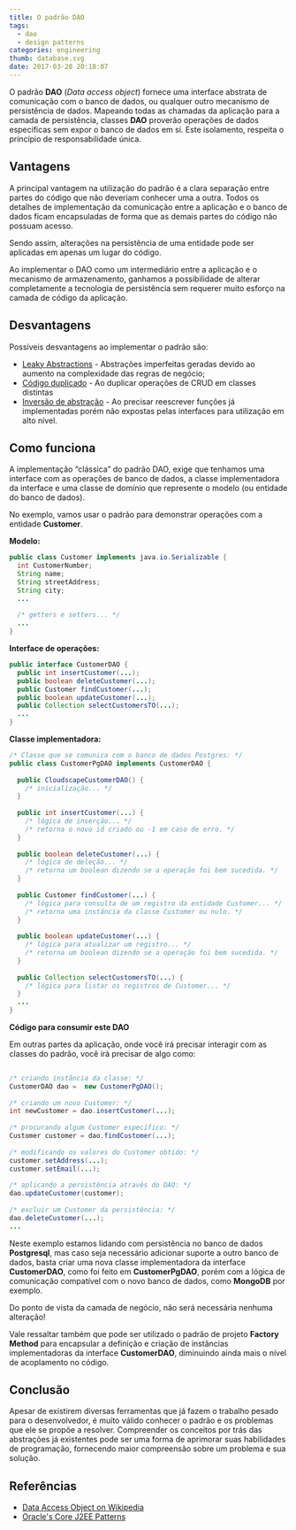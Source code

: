 ```yaml
---
title: O padrão DAO
tags:
  - dao
  - design patterns
categories: engineering
thumb: database.svg
date: 2017-03-20 20:18:07
---
```

 
O padrão **DAO** (*Data access object*) fornece uma interface abstrata de comunicação com o banco de dados, ou qualquer outro mecanismo de persistẽncia de dados. Mapeando todas as chamadas da aplicação para a camada de persistência, classes **DAO** proverão operações de dados específicas sem expor o banco de dados em si. Este isolamento, respeita o princípio de responsabilidade única.
 
## Vantagens
 
A principal vantagem na utilização do padrão é a clara separação entre partes do código que não deveriam conhecer uma a outra. Todos os detalhes de implementação da comunicação entre a aplicação e o banco de dados ficam encapsuladas de forma que as demais partes do código não possuam acesso.
 
Sendo assim, alterações na persistẽncia de uma entidade pode ser aplicadas em apenas um lugar do código. 
 
Ao implementar o DAO como um intermediário entre a aplicação e o mecanismo de armazenamento, ganhamos a possibilidade de alterar completamente a tecnologia de persistência sem requerer muito esforço na camada de código da aplicação.
 
## Desvantagens
 
Possíveis desvantagens ao implementar o padrão são:
 
- [Leaky Abstractions](https://en.wikipedia.org/wiki/Leaky_abstraction) - Abstrações imperfeitas geradas devido ao aumento na complexidade das regras de negócio;
- [Código duplicado](https://en.wikipedia.org/wiki/Duplicate_code) - Ao duplicar operações de CRUD em classes distintas
- [Inversão de abstração](https://en.wikipedia.org/wiki/Abstraction_inversion) - Ao precisar reescrever funções já implementadas porém não expostas pelas interfaces para utilização em alto nível.
 
## Como funciona
 
A implementação “clássica” do padrão DAO, exige que tenhamos uma interface com as operações de banco de dados, a classe implementadora da interface e uma classe de domínio que represente o modelo (ou entidade do banco de dados).
 
No exemplo, vamos usar o padrão para demonstrar operações com a entidade **Customer**.
 
**Modelo:**
 
```java
public class Customer implements java.io.Serializable {
  int CustomerNumber;
  String name;
  String streetAddress;
  String city;
  ...
 
  /* getters e setters... */
  ...
}
```
 
**Interface de operações:**
 
```java
public interface CustomerDAO {
  public int insertCustomer(...);
  public boolean deleteCustomer(...);
  public Customer findCustomer(...);
  public boolean updateCustomer(...);
  public Collection selectCustomersTO(...);
  ...
}
```
 
**Classe implementadora:**
 
```java
/* Classe que se comunica com o banco de dados Postgres: */
public class CustomerPgDAO implements CustomerDAO {
  
  public CloudscapeCustomerDAO() {
    /* inicialização... */
  }
 
  public int insertCustomer(...) {
    /* lógica de inserção... */
    /* retorna o novo id criado ou -1 em caso de erro. */
  }
  
  public boolean deleteCustomer(...) {
    /* lógica de deleção... */
    /* retorna um boolean dizendo se a operação foi bem sucedida. */
  }
 
  public Customer findCustomer(...) {
    /* lógica para consulta de um registro da entidade Customer... */
    /* retorna uma instância da classe Customer ou nulo. */
  }
 
  public boolean updateCustomer(...) {
    /* lógica para atualizar um registro... */
    /* retorna um boolean dizendo se a operação foi bem sucedida. */
  }
 
  public Collection selectCustomersTO(...) {
    /* lógica para listar os registros de Customer... */
  }
  ...
}
```
 
**Código para consumir este DAO** 
 
Em outras partes da aplicação, onde você irá precisar interagir com as classes do padrão, você irá precisar de algo como:
 
```java
 
/* criando instância da classe: */
CustomerDAO dao =  new CustomerPgDAO();
 
/* criando um novo Customer: */
int newCustomer = dao.insertCustomer(...);
 
/* procurando algum Customer específico: */
Customer customer = dao.findCustomer(...);
 
/* modificando os valores do Customer obtido: */
customer.setAddress(...);
customer.setEmail(...);
 
/* aplicando a persistência através do DAO: */
dao.updateCustomer(customer);
 
/* excluir um Customer da persistência: */
dao.deleteCustomer(...);
...
```
 
Neste exemplo estamos lidando com persistência no banco de dados **Postgresql**, mas caso seja necessário adicionar suporte a outro banco de dados, basta criar uma nova classe implementadora da interface **CustomerDAO**, como foi feito em **CustomerPgDAO**, porém com a lógica de comunicação compatível com o novo banco de dados, como **MongoDB** por exemplo.
 
Do ponto de vista da camada de negócio, não será necessária nenhuma alteração!
 
Vale ressaltar também que pode ser utilizado o padrão de projeto **Factory Method** para encapsular a definição e criação de instâncias implementadoras da interface **CustomerDAO**, diminuindo ainda mais o nível de acoplamento no código.
 
## Conclusão
 
Apesar de existirem diversas ferramentas que já fazem o trabalho pesado para o desenvolvedor, é muito válido conhecer o padrão e os problemas que ele se propõe a resolver. Compreender os conceitos por trás das abstrações já existentes pode ser uma forma de aprimorar suas habilidades de programação, fornecendo maior compreensão sobre um problema e sua solução.
 
## Referências
 
- [Data Access Object on Wikipedia](https://en.wikipedia.org/wiki/Data_access_object)
- [Oracle's Core J2EE Patterns](https://www.oracle.com/java/technologies/dataaccessobject.html)
